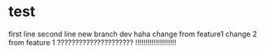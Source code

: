 # test
first line
second line
new branch dev
haha
change from feature1
change 2 from feature 1
?????????????????????
!!!!!!!!!!!!!!!!!!!!
